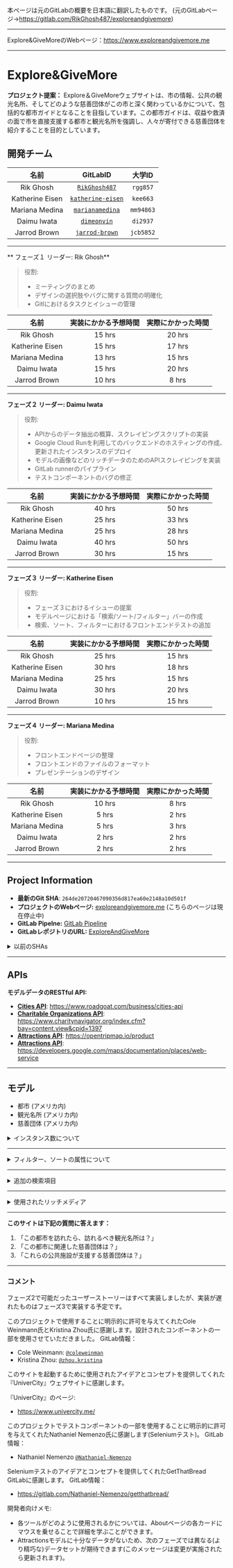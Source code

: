 本ページは元のGitLabの概要を日本語に翻訳したものです。
(元のGitLabページ->https://gitlab.com/RikGhosh487/exploreandgivemore)

----

Explore&GiveMoreのWebページ：https://www.exploreandgivemore.me

----

# Explore&GiveMore


**プロジェクト提案：** Explore＆GiveMoreウェブサイトは、市の情報、公共の観光名所、そしてどのような慈善団体がこの市と深く関わっているかについて、包括的な都市ガイドとなることを目指しています。この都市ガイドは、収益や救済の面で市を直接支援する都市と観光名所を強調し、人々が寄付できる慈善団体を紹介することを目的としています。



## 開発チーム
| 名前 | GitLabID | 大学ID
| :--: | :--: | :--: |
| Rik Ghosh | [`RikGhosh487`](https://gitlab.com/RikGhosh487) | `rgg857` |
| Katherine Eisen | [`katherine-eisen`](https://gitlab.com/katherine-eisen) | `kee663` |
| Mariana Medina | [`marianamedina`](https://gitlab.com/marianamedina) | `mm94863` |
| Daimu Iwata | [`dimeonvin`](https://gitlab.com/dimeonvin) | `di2937` |
| Jarrod Brown | [`jarrod-brown`](https://gitlab.com/jarrod-brown) | `jcb5852` |

----

** フェーズ１ リーダー: Rik Ghosh**
> 役割:
> - ミーティングのまとめ
> - デザインの選択肢やバグに関する質問の明確化
> - Gitlにおけるタスクとイシューの管理

| 名前 | 実装にかかる予想時間 | 実際にかかった時間 |
| :--: | :--: | :--: |
| Rik Ghosh | 15 hrs  | 20 hrs |
| Katherine Eisen | 15 hrs | 17 hrs |
| Mariana Medina | 13 hrs | 15 hrs |
| Daimu Iwata | 15 hrs | 20 hrs |
| Jarrod Brown | 10 hrs | 8 hrs  |

----

**フェーズ２ リーダー: Daimu Iwata**
> 役割:
> - APIからのデータ抽出の概算、スクレイピングスクリプトの実装
> - Google Cloud Runを利用してのバックエンドのホスティングの作成、更新されたインスタンスのデプロイ
> - モデルの画像などのリッチデータのためのAPIスクレイピングを実装
> - GitLab runnerのパイプライン
> - テストコンポーネントのバグの修正

| 名前 | 実装にかかる予想時間 | 実際にかかった時間 |
| :--: | :--: | :--: |
| Rik Ghosh | 40 hrs  | 50 hrs |
| Katherine Eisen | 25 hrs | 33 hrs |
| Mariana Medina | 25 hrs | 28 hrs |
| Daimu Iwata | 40 hrs | 50 hrs |
| Jarrod Brown | 30 hrs | 15 hrs  |

----

**フェーズ３ リーダー: Katherine Eisen**
> 役割:
> - フェーズ３におけるイシューの提案
> - モデルページにおける「検索/ソート/フィルター」バーの作成
> - 検索、ソート、フィルターにおけるフロントエンドテストの追加

| 名前 | 実装にかかる予想時間 | 実際にかかった時間 |
| :--: | :--: | :--: |
| Rik Ghosh | 25 hrs  | 15 hrs |
| Katherine Eisen | 30 hrs | 18 hrs |
| Mariana Medina | 25 hrs | 15 hrs |
| Daimu Iwata | 30 hrs | 20 hrs |
| Jarrod Brown | 10 hrs | 15 hrs  |

----

**フェーズ４ リーダー: Mariana Medina**
> 役割:
> - フロントエンドページの整理
> - フロントエンドのファイルのフォーマット
> - プレゼンテーションのデザイン

| 名前 | 実装にかかる予想時間 | 実際にかかった時間 |
| :--: | :--: | :--: |
| Rik Ghosh | 10 hrs  | 8 hrs |
| Katherine Eisen | 5 hrs | 2 hrs |
| Mariana Medina | 5 hrs | 3 hrs |
| Daimu Iwata | 2 hrs | 2 hrs |
| Jarrod Brown | 2 hrs | 2 hrs  |

----

## Project Information

- **最新のGit SHA**: `264de20720467090356d817ea60e2148a10d501f`
- **プロジェクトのWebページ:** [exploreandgivemore.me](https://www.exploreandgivemore.me) (こちらのページは現在停止中)
- **GitLab Pipelne:** [GitLab Pipeline](https://gitlab.com/RikGhosh487/exploreandgivemore/-/blob/main/.gitlab-ci.yml)
- **GitLabレポジトリのURL:** [ExploreAndGiveMore](https://gitlab.com/RikGhosh487/exploreandgivemore)

<details>
    <summary markdown="span"> 以前のSHAs </summary>
    <ul>
        <li> Phase I - <a href="https://gitlab.com/RikGhosh487/exploreandgivemore/-/commit/b0a7d66442e7e2fd6beb882a8465b2a0e424d81a" target="blank_">b0a7d66</a>
        <li> Phase II - <a href="https://gitlab.com/RikGhosh487/exploreandgivemore/-/commit/f7ee67699948f803fb0c83a5d4bfc03b1c23ac1b" target="blank_">f7ee676</a>
        <li> Phase III - <a href="https://gitlab.com/RikGhosh487/exploreandgivemore/-/commit/264de20720467090356d817ea60e2148a10d501f" target="blank_">264de20</a>
        <li> Phase IV - <a href="https://gitlab.com/RikGhosh487/exploreandgivemore/-/commit/f9ff5a4311d3b93036625e6dc60c573ef1c2a9e5" target="blank_">f9ff5a4</a>
    </ul>
</details>


----

## APIs
**モデルデータのRESTful API:**
* [**Cities API**](https://www.roadgoat.com/business/cities-api): https://www.roadgoat.com/business/cities-api
* [**Charitable Organizations API**](https://www.charitynavigator.org/index.cfm?bay=content.view&cpid=1397): https://www.charitynavigator.org/index.cfm?bay=content.view&cpid=1397
* [**Attractions API**](https://opentripmap.io/product): https://opentripmap.io/product 
* [**Attractions API**](https://developers.google.com/maps/documentation/places/web-service): https://developers.google.com/maps/documentation/places/web-service

----

## モデル
- 都市 (アメリカ内)
- 観光名所 (アメリカ内)
- 慈善団体 (アメリカ内)

<details>
    <summary markdown="span"> インスタンス数について </summary>
    <b>モデルあたりのインスタンス数:</b>
    <ul>
        <li> 531 都市
        <li> 5573 慈善団体
        <li> 2643 観光名所
    </ul>
</details>

----

<details>
    <summary markdown="span"> フィルター、ソートの属性について </summary>
    <b>フィルター、ソートの属性</b>
    <ul>
        <li> Cities
            <ul>
                <li> 人口数
                <li> タイムゾーン
                <li> 予算スコア
                <li> ウォークスコア
                <li> "通称"タグ
            </ul>
        <li> Attractions
            <ul>
                <li> 都市
                <li> 州
                <li> 知名度
                <li> 文化遺産認知度
                <li> "属性"タグ
            </ul>
        <li> Charities
            <ul>
                <li> 応用範囲
                <li> 評価
                <li> 都市
                <li> 州
                <li> 寄付控除可能性のステータス
            </ul>
    </ul>
</details>

----

<details>
    <summary> 追加の検索項目 </summary>
    <b>追加の検索項目</b>
    <ul>
        <li> Cities
            <ul>
                <li> 都市名
                <li> 州
                <li> バイクスコア
                <li> タイムゾーン
                <li> 居住費
            </ul>
        <li> Attractions
            <ul>
                <li> 設立年
                <li> 近隣の慈善団体
                <li> 所属宗教
                <li> 営業時間
                <li> 連絡先情報
            </ul>
        <li> Charities
            <ul>
                <li> IRS Subsection
                <li> IRSの組織分類
                <li> 財務評価
                <li> 信頼性
                <li> Charity EIN
            </ul>
    </ul>
</details>

----

<details>
    <summary> 使用されたリッチメディア </summary>
    <b> インスタンスページにおけるメディア </b>
    <ul>
        <li> Cities
            <ul>
                <li> 画像
                <li> 概要
                <li> 地図情報
                <li> ウォークスコアのIFrame
            </ul>
        <li> Attractions
            <ul>
                <li> 画像
                <li> 概要
                <li> 該当URL
                <li> 地図情報
                <li> 連絡先情報
                <li> レビュー
            </ul>
        <li> Charities
            <ul>
                <li> ロゴの画像
                <li> ミッションステートメント
                <li> 該当URL
            </ul>
    </ul>
</details>

----

**このサイトは下記の質問に答えます：**
1. 「この都市を訪れたら、訪れるべき観光名所は？」
2. 「この都市に関連した慈善団体は？」
3. 「これらの公共施設が支援する慈善団体は？」

----

### コメント
フェーズ2で可能だったユーザーストーリーはすべて実装しましたが、実装が遅れたものはフェーズ3で実装する予定です。

このプロジェクトで使用することに明示的に許可を与えてくれたCole Weinmann氏とKristina Zhou氏に感謝します。設計されたコンポーネントの一部を使用させていただきました。
GitLab情報：
- Cole Weinmann: [`@coleweinman`](https://gitlab.com/coleweinman)
- Kristina Zhou: [`@zhou.kristina`](https://gitlab.com/zhou.kristina)

このサイトを起動するために使用されたアイデアとコンセプトを提供してくれた『UniverCity』ウェブサイトに感謝します。

『UniverCity』のページ:
- https://www.univercity.me/

このプロジェクトでテストコンポーネントの一部を使用することに明示的に許可を与えてくれたNathaniel Nemenzo氏に感謝します(Seleniumテスト)。
GitLab情報：
- Nathaniel Nemenzo [`@Nathaniel-Nemenzo`](https://gitlab.com/Nathaniel-Nemenzo)

Seleniumテストのアイデアとコンセプトを提供してくれたGetThatBread GitLabに感謝します。
GitLab情報：
- https://gitlab.com/Nathaniel-Nemenzo/getthatbread/

開発者向けメモ:
- 各ツールがどのように使用されるかについては、Aboutページの各カードにマウスを乗せることで詳細を学ぶことができます。
- Attractionsモデルに十分なデータがないため、次のフェーズでは異なる(より精巧な)データセットが期待できます(このメッセージは変更が実施されたら更新されます)。
